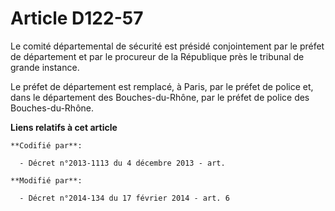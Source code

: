 # Article D122-57

Le comité départemental de sécurité est présidé conjointement par le préfet de département et par le procureur de la
République près le tribunal de grande instance.

Le préfet de département est remplacé, à Paris, par le préfet de police et, dans le département des Bouches-du-Rhône, par le
préfet de police des Bouches-du-Rhône.

**Liens relatifs à cet article**

	**Codifié par**:

	  - Décret n°2013-1113 du 4 décembre 2013 - art.

	**Modifié par**:

	  - Décret n°2014-134 du 17 février 2014 - art. 6
